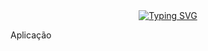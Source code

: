 <div align=center>
<a href="https://git.io/typing-svg"><img src="https://readme-typing-svg.demolab.com?font=Roboto&pause=1000&color=D9E6D1&center=true&width=435&lines=Olá mundo!;este é um projeto que venho trazer para vocês; Apeperia" alt="Typing SVG" /></a>
</div>

Aplicação 
